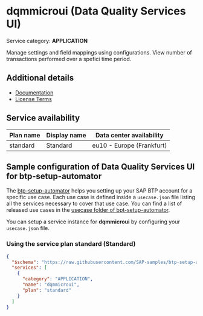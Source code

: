 # **dqmmicroui** (Data Quality Services UI)

Service category: **APPLICATION**

Manage settings and field mappings using configurations. View number of transactions performed over a spefici time period.

## Additional details

- [Documentation](https://help.sap.com/viewer/d95546360fea44988eb614718ff7e959/Cloud/en-US/8bb7b22e6d4c40b5bfdaef86f59e2036.html)
- [License Terms](https://www.sap.com/about/trust-center/agreements/on-premise/product-use-and-support-terms.html?tag=agreements:product-use-support-terms/on-premise-software/software-use-rights/)

## Service availability

| Plan name | Display name | Data center availability  |
|------|----------------|---------------------------|
|  standard  |  Standard  | eu10 - Europe (Frankfurt)  |

## Sample configuration of **Data Quality Services UI** for btp-setup-automator

The [btp-setup-automator](https://github.com/SAP-samples/btp-setup-automator) helps you setting up your SAP BTP account for a specific use case. Each use case is defined inside a `usecase.json` file listing all the services necessary to cover that use case. You can find a list of released use cases in the [usecase folder of bpt-setup-automator](https://github.com/SAP-samples/btp-setup-automator/tree/main/usecases).

You can setup a service instance for **dqmmicroui** by configuring your `usecase.json` file.

### Using the service plan **standard** (Standard)

```json
{
  "$schema": "https://raw.githubusercontent.com/SAP-samples/btp-setup-automator/main/libs/btpsa-usecase.json",
  "services": [
    {
      "category": "APPLICATION",
      "name": "dqmmicroui",
      "plan": "standard"
    }
  ]
}
```
